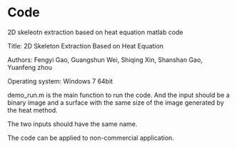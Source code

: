 # Code
2D skeleotn extraction based on heat equation matlab code


Title: 2D Skeleton Extraction Based on Heat Equation

Authors: Fengyi Gao, Guangshun Wei, Shiqing Xin, Shanshan Gao, Yuanfeng zhou

Operating system: Windows 7 64bit

demo_run.m is the main function to run the code. And the input should be a binary image and a surface with the same size of the image generated by the heat method.

The two inputs should have the same name.

The code can be applied to non-commercial application.
